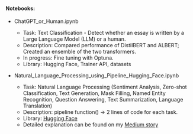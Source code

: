 #### Notebooks:

* ChatGPT_or_Human.ipynb
  - Task: Text Classification - Detect whether an essay is written by a Large Language Model (LLM) or a human.
  - Description: Compared performance of DistilBERT and ALBERT; Created an ensemble of the two transformers.
  - In progress: Fine tuning with Optuna.
  - Library: Hugging Face, Trainer API, datasets
 
* Natural_Language_Processing_using_Pipeline_Hugging_Face.ipynb
  - Task: Natural Language Processing (Sentiment Analysis, Zero-shot Classification, Text Generation, Mask Filling, Named Entity Recognition, Question Answering, Text Summarization, Language Translation)
  - Description: pipeline function() -> 2 lines of code for each task.
  - Library: [Hugging Face](https://huggingface.co/)
  - Detailed explanation can be found on my [Medium story](https://medium.com/@supersjgk/natural-language-processing-with-just-2-lines-of-code-hugging-face-799d3f0ae30a)
